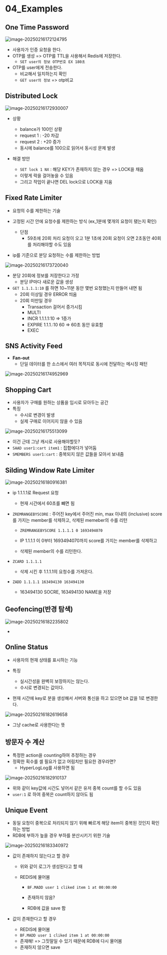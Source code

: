 # 04_Examples



## One Time Password

![image-20250216172124795](./04_Examples.assets/image-20250216172124795.png)

- 사용자가 인증 요청을 한다.
- OTP를 생성 => OTP를 TTL을 사용해서 Redis에 저장한다.
  - `SET user의 정보 OTP번호 EX 180초`
- OTP를 user에게 전송한다.
  - 비교해서 일치하는지 확인
  - `GET user의 정보` => otp비교



## Distributed Lock

![image-20250216172930007](./04_Examples.assets/image-20250216172930007.png)

- 상황
  - balance가 100인 상황
  - request 1 : -20 차감
  - request 2 : +20 증가
  - 동시에 balance를 100으로 읽어서 동시성 문제 발생
    
- 해결 방안
  - `SET lock 1 NX` : 해당 KEY가 존재하지 않는 경우 => LOCK을 채움
  - 이렇게 락을 걸어놓을 수 있음
  - 그리고 작업이 끝나면 DEL lock으로 LOCK을 지움



## Fixed Rate Limiter

- 요청의 수를 제한하는 기술
- 고정된 시간 안에 요청수를 제한하는 방식 (ex_1분에 몇개의 요청이 됐는지 확인)
  - 단점
    - 59초에 20회 처리 요청이 오고 1분 1초에 20회 요청이 오면 2초동안 40회를 처리해야할 수도 있음

- ip를 기준으로 분당 요청하는 수를 제한하는 방법

![image-20250216173720040](./04_Examples.assets/image-20250216173720040.png)

- 분당 20회에 정보를 저장한다고 가정
  - 분당 IP마다 새로운 값을 생성 
- `GET 1.1.1.1:10` 를 하면 10~11분 동안 몇번 요청했는지 만들어 내면 됨
  - 20회 이상일 경우 ERROR 띄움 
  - 20회 미만일 경우
    - Transaction 걸어서 증가시킴
    - MULTI
    - INCR 1.1.1.1:10 => 1증가
    - EXPIRE 1.1.1.:10 60 => 60초 동안 유효함
    - EXEC



## SNS Activity Feed

- **Fan-out**
  - 단일 데이터를 한 소스에서 여러 목적지로 동시에 전달하는 메시징 패턴

![image-20250216174952969](./04_Examples.assets/image-20250216174952969.png)



## Shopping Cart

- 사용자가 구매를 원하는 상품을 임시로 모아두는 공간
- 특징
  - 수시로 변경이 발생
  - 실제 구매로 이어지지 않을 수 있음 

![image-20250216175513099](./04_Examples.assets/image-20250216175513099.png)

- 이건 근데 그냥 캐시로 사용해야할듯?
- `SAAD user1:cart item1` : 집합에다가 넣어둠
- `SMEMBERS user1:cart` : 중복되지 않은 값들을 모아서 보내줌



## Silding Window Rate Limiter

![image-20250216180916381](./04_Examples.assets/image-20250216180916381.png)

- ip 1.1.1.1로 Request 요청

  - 현재 시간에서 60초를 뺴면 됨

    

- `ZREMRANGEBYSCORE` : 
  주어진 key에서 주어진 min, max 이내의 (inclusive) score를 가지는 member를 삭제하고, 삭제된 memeber의 수를 리턴

  - `ZREMRANGEBYSCORE 1.1.1.1 0 1693494070`

  - IP 1.1.1.1 이 0부터  1693494070까지 score를 가지는 member를 삭제하고

  - 삭제된 member의 수를 리턴한다.

    

- `ZCARD 1.1.1.1`

  - 삭제 시킨 후 1.1.1.1의 요청수를 가져온다.

    

- `ZADD 1.1.1.1 163494130 163494130`

  - 163494130 SOCRE, 163494130 NAME을 저장



## Geofencing(반경 탐색)

![image-20250216182235802](./04_Examples.assets/image-20250216182235802.png)

- 



## Online Status 

- 사용자의 현재 상태를 표시하는 기능
- 특징
  - 실시간성을 완벽히 보장하지는 않는다. 
  - 수시로 변경되는 값이다.

- 현재 시간에 key로 분을 생성해서 서버와 통신을 하고 있으면 bit 값을 1로 변경한다.

![image-20250216182619658](./04_Examples.assets/image-20250216182619658.png)

- 그냥 cache로 사용한다는 뜻



## 방문자 수 계산

- 특정한 action을 counting하여 추정하는 경우
- 정확한 획수를 셀 필요가 없고 어림치만 필요한 경우라면?
  - HyperLogLog를 사용하면 됨

![image-20250216182910137](./04_Examples.assets/image-20250216182910137.png)

- 위와 같이 key값에 시간도 넣어서 같은 유저 중복 count를 할 수도 있음
- `user:1` 로 하여 중복은 count하지 않아도 됨



## Unique Event

- 동일 요청이 중복으로 처리되지 않기 위해 빠르게 해당 item이 중복된 것인지 확인하는 방법
- RDB에 부하가 높을 경우 부하를 분산시키기 위한 기술

![image-20250216183340972](./04_Examples.assets/image-20250216183340972.png)

- 값이 존재하지 않는다고 할 경우

  - 위와 같이 로그가 생성된다고 할 때

  - REDIS에 물어봄

    - `BF.MADD user 1 cliked item 1 at 00:00:00`

    - 존재하지 않음?

    - RDB에 값을 save 함

      

- 값이 존재한다고 할 경우

  - REDIS에 물어봄
  - `BF.MADD user 1 cliked item 1 at 00:00:00`
  - 존재해! => 그짓말일 수 있기 때문에 RDB에 다시 물어봄
  - 존재하지 않으면 save
